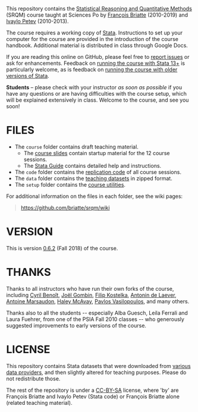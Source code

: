 This repository contains the [Statistical Reasoning and Quantitative Methods][srqm] (SRQM) course taught at Sciences Po by [François Briatte][fb] (2010-2019) and [Ivaylo Petev][ip] (2010-2013).

[srqm]: https://f.briatte.org/teaching/quanti/
[fb]: https://f.briatte.org/
[ip]: http://ipetev.org/

The course requires a working copy of [Stata][stata]. Instructions to set up your computer for the course are provided in the introduction of the course handbook. Additional material is distributed in class through Google Docs.

If you are reading this online on GitHub, please feel free to [report issues][issues] or ask for enhancements. Feedback on [running the course with Stata 13+](https://github.com/briatte/srqm/issues/12) is particularly welcome, as is feedback on [running the course with older versions of Stata](https://github.com/briatte/srqm/issues/18).

__Students__ – please check with your instructor _as soon as possible_ if you have any questions or are having difficulties with the course setup, which will be explained extensively in class. Welcome to the course, and see you soon!

[stata]: http://www.stata.com/
[issues]: https://github.com/briatte/srqm/issues

# FILES

- The `course` folder contains draft teaching material.
  * The [course slides][srqm-slides] contain startup material for the 12 course sessions.
  * The [Stata Guide][stata-guide] contains detailed help and instructions.
- The `code` folder contains the [replication code][wiki-code] of all course sessions.
- The `data` folder contains the [teaching datasets][wiki-data] in zipped format.
- The `setup` folder contains the [course utilities][wiki-util].

For additional information on the files in each folder, see the wiki pages:

> <https://github.com/briatte/srqm/wiki>

[stata-guide]: https://github.com/briatte/srqm/blob/master/course/stata-guide-2012.pdf
[srqm-slides]: https://github.com/briatte/srqm/tree/master/course/slides
[wiki-code]: https://github.com/briatte/srqm/wiki/code
[wiki-data]: https://github.com/briatte/srqm/wiki/data
[wiki-util]: https://github.com/briatte/srqm/wiki/course-utilities

# VERSION

This is version [0.6.2][wiki-hist] (Fall 2018) of the course.

[wiki-hist]: https://github.com/briatte/srqm/wiki/course-history

# THANKS

Thanks to all instructors who have run their own forks of the course, including [Cyril Benoît][cb], [Joël Gombin][jg], [Filip Kostelka][fk], [Antonin de Laever][adl], [Antoine Marsaudon][am], [Haley McAvay][hma], [Pavlos Vasilopoulos][pv], and many others.

[cb]: http://cyrilbenoit.com/
[jg]: https://datactivist.coop/
[fk]: https://filipkostelka.com/
[adl]: https://fr.linkedin.com/in/antonin-de-laever-a2039958
[am]: https://www.parisschoolofeconomics.eu/en/marsaudon-antoine/
[hma]: http://haleymcavay.weebly.com/
[pv]: http://pvasilopoulos.weebly.com/

Thanks also to all the students -- especially Alba Guesch, Leila Ferrali and Laura Fuehrer, from one of the PSIA Fall 2010 classes -- who generously suggested improvements to early versions of the course.

# LICENSE

This repository contains Stata datasets that were downloaded from [various data providers](https://github.com/briatte/srqm/wiki/data), and then slightly altered for teaching purposes. Please do not redistribute those.

The rest of the repository is under a [CC-BY-SA](https://creativecommons.org/licenses/by-sa/4.0/) license, where 'by' are François Briatte and Ivaylo Petev (Stata code) or François Briatte alone (related teaching material).
